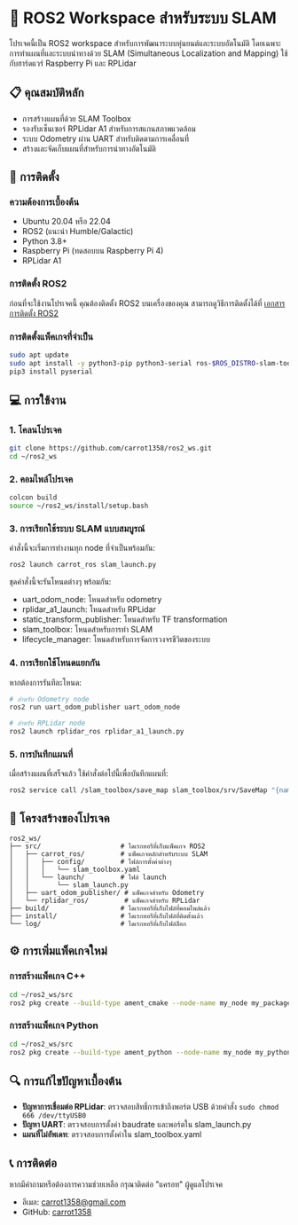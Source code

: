 # 🤖 ROS2 Workspace สำหรับระบบ SLAM

โปรเจคนี้เป็น ROS2 workspace สำหรับการพัฒนาระบบหุ่นยนต์และระบบอัตโนมัติ โดยเฉพาะการทำแผนที่และระบบนำทางด้วย SLAM (Simultaneous Localization and Mapping) ใช้กับฮาร์ดแวร์ Raspberry Pi และ RPLidar

## 📋 คุณสมบัติหลัก

- การสร้างแผนที่ด้วย SLAM Toolbox
- รองรับเซ็นเซอร์ RPLidar A1 สำหรับการสแกนสภาพแวดล้อม
- ระบบ Odometry ผ่าน UART สำหรับติดตามการเคลื่อนที่
- สร้างและจัดเก็บแผนที่สำหรับการนำทางอัตโนมัติ

## 🔧 การติดตั้ง

### ความต้องการเบื้องต้น

- Ubuntu 20.04 หรือ 22.04
- ROS2 (แนะนำ Humble/Galactic)
- Python 3.8+
- Raspberry Pi (ทดสอบบน Raspberry Pi 4)
- RPLidar A1

### การติดตั้ง ROS2

ก่อนที่จะใช้งานโปรเจคนี้ คุณต้องติดตั้ง ROS2 บนเครื่องของคุณ สามารถดูวิธีการติดตั้งได้ที่ [เอกสารการติดตั้ง ROS2](https://docs.ros.org/en/humble/Installation/Ubuntu-Install-Debs.html)

### การติดตั้งแพ็คเกจที่จำเป็น

```bash
sudo apt update
sudo apt install -y python3-pip python3-serial ros-$ROS_DISTRO-slam-toolbox ros-$ROS_DISTRO-navigation2 ros-$ROS_DISTRO-nav2-bringup
pip3 install pyserial
```

## 💻 การใช้งาน

### 1. โคลนโปรเจค

```bash
git clone https://github.com/carrot1358/ros2_ws.git
cd ~/ros2_ws
```

### 2. คอมไพล์โปรเจค

```bash
colcon build
source ~/ros2_ws/install/setup.bash
```

### 3. การเรียกใช้ระบบ SLAM แบบสมบูรณ์

คำสั่งนี้จะเริ่มการทำงานทุก node ที่จำเป็นพร้อมกัน:

```bash
ros2 launch carrot_ros slam_launch.py
```

ชุดคำสั่งนี้จะรันโหนดต่างๆ พร้อมกัน:
- uart_odom_node: โหนดสำหรับ odometry
- rplidar_a1_launch: โหนดสำหรับ RPLidar
- static_transform_publisher: โหนดสำหรับ TF transformation
- slam_toolbox: โหนดสำหรับการทำ SLAM
- lifecycle_manager: โหนดสำหรับการจัดการวงจรชีวิตของระบบ

### 4. การเรียกใช้โหนดแยกกัน

หากต้องการรันทีละโหนด:

```bash
# สำหรับ Odometry node
ros2 run uart_odom_publisher uart_odom_node

# สำหรับ RPLidar node
ros2 launch rplidar_ros rplidar_a1_launch.py 
```

### 5. การบันทึกแผนที่

เมื่อสร้างแผนที่เสร็จแล้ว ใช้คำสั่งต่อไปนี้เพื่อบันทึกแผนที่:

```bash
ros2 service call /slam_toolbox/save_map slam_toolbox/srv/SaveMap "{name: {data: 'my_map'}}"
```

## 📁 โครงสร้างของโปรเจค

```
ros2_ws/
├── src/                    # ไดเรกทอรีที่เก็บแพ็คเกจ ROS2
│   ├── carrot_ros/         # แพ็คเกจหลักสำหรับระบบ SLAM
│   │   ├── config/         # ไฟล์การตั้งค่าต่างๆ
│   │   │   └── slam_toolbox.yaml
│   │   └── launch/         # ไฟล์ launch 
│   │       └── slam_launch.py
│   ├── uart_odom_publisher/ # แพ็คเกจสำหรับ Odometry
│   └── rplidar_ros/         # แพ็คเกจสำหรับ RPLidar
├── build/                  # ไดเรกทอรีที่เก็บไฟล์ที่คอมไพล์แล้ว
├── install/                # ไดเรกทอรีที่เก็บไฟล์ที่ติดตั้งแล้ว
└── log/                    # ไดเรกทอรีที่เก็บไฟล์ล็อก
```

## ⚙️ การเพิ่มแพ็คเกจใหม่

### การสร้างแพ็คเกจ C++

```bash
cd ~/ros2_ws/src
ros2 pkg create --build-type ament_cmake --node-name my_node my_package
```

### การสร้างแพ็คเกจ Python

```bash
cd ~/ros2_ws/src
ros2 pkg create --build-type ament_python --node-name my_node my_python_package
```

## 🔍 การแก้ไขปัญหาเบื้องต้น

- **ปัญหาการเชื่อมต่อ RPLidar**: ตรวจสอบสิทธิ์การเข้าถึงพอร์ต USB ด้วยคำสั่ง `sudo chmod 666 /dev/ttyUSB0`
- **ปัญหา UART**: ตรวจสอบการตั้งค่า baudrate และพอร์ตใน slam_launch.py
- **แผนที่ไม่อัพเดท**: ตรวจสอบการตั้งค่าใน slam_toolbox.yaml

## 📞 การติดต่อ

หากมีคำถามหรือต้องการความช่วยเหลือ กรุณาติดต่อ "แครอท" ผู้ดูแลโปรเจค 
- อีเมล: carrot1358@gmail.com
- GitHub: [carrot1358](https://github.com/carrot1358)
